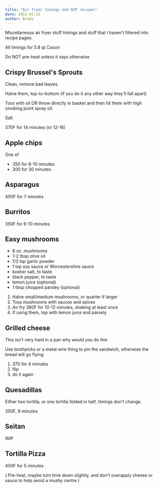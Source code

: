 ```yaml
---
title: "Air fryer timings and WIP recipes"
date: 2022-01-23
author: Brady
---
```


Miscellaneous air fryer stuff timings and stuff that I haven't filtered into recipe pages.

All timings for 5.8 qt Cosori

Do NOT pre-heat unless it says otherwise

## Crispy Brussel's Sprouts

Clean, remove bad leaves.

Halve them, top-to-bottom (if you do it any other way they'll fall apart)

Toss with oil OR throw directly in basket and then hit them with high smoking point spray oil.

Salt

370F for 14 minutes (or 12-16)


## Apple chips

One of

- 350 for 8-10 minutes
- 300 for 30 minutes

## Asparagus

400F for 7 minutes

## Burritos

350F for 6-10 minutes

## Easy mushrooms

- 8 oz. mushrooms
- 1-2 tbsp olive oil
- 1/2 tsp garlic powder
- 1 tsp soy sauce or Worcestershire sauce
- kosher salt, to taste
- black pepper, to taste
- lemon juice (optional)
- 1 tbsp chopped parsley (optional)

1. Halve small/medium mushrooms, or quarter if larger
2. Toss mushrooms with sauces and spices
3. Air fry 380F for 10-12 minutes, shaking at least once
4. If using them, top with lemon juice and parsely

## Grilled cheese

This isn't very hard in a pan why would you do this

Use toothpicks or a metal wire thing to pin the sandwich, otherwise the bread will go flying

1. 370 for 4 minutes
2. flip
3. do it again

## Quesadillas

Either two tortilla, or one tortilla folded in half, timings don't change.

350F, 8 minutes

## Seitan

WIP

## Tortilla Pizza

400F for 5 minutes

( Pre-heat, maybe turn time down slightly, and don't overapply cheese or sauce to help avoid a mushy centre )
